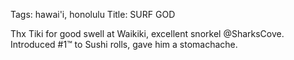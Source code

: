 Tags: hawai'i, honolulu
Title: SURF GOD
  
Thx Tiki for good swell at Waikiki, excellent snorkel @SharksCove. Introduced #1™ to Sushi rolls, gave him a stomachache.  
